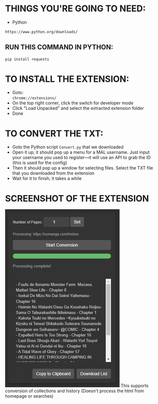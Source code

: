 # THINGS YOU'RE GOING TO NEED:
 - Python
```sh
https://www.python.org/downloads/
```
## RUN THIS COMMAND IN PYTHON:
```sh
pip install requests
```

# TO INSTALL THE EXTENSION:
 - Goto:  
   `chrome://extensions/`  
 - On the top right corner, click the switch for developer mode  
 - Click "Load Unpacked" and select the extracted extension folder  
 - Done  

# TO CONVERT THE TXT:
 - Goto the Python script `Convert.py` that we downloaded  
 - Open it up; it should pop up a menu for a MAL username. Just input your username you used to register—it will use an API to grab the ID (this is used for the config)  
 - Then it should pop up a window for selecting files. Select the TXT file that you downloaded from the extension  
 - Wait for it to finish; it takes a while  

# SCREENSHOT OF THE EXTENSION
![VyManga Scraper Extension](https://github.com/Kirogii/VyManga-Scraper-With--MAL-Conversion/blob/main/Extension.png?raw=true)
This supports conversion of collections and history (Doesn't process the html from homepage or searches)
